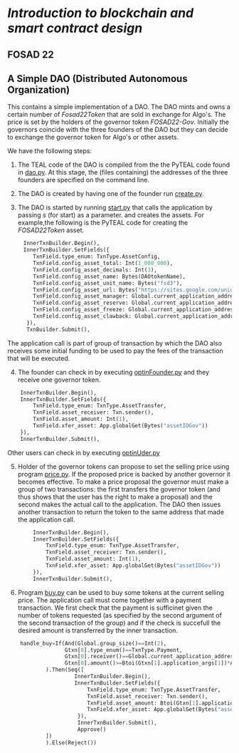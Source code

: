 # *Introduction to blockchain and smart contract design*
## FOSAD 22 ##

## A Simple DAO (Distributed Autonomous Organization) ##

This contains a simple implementation of a DAO.
The DAO mints and owns a certain number of *Fosad22Token*
that are sold in exchange for Algo's. 
The price is set by the holders of the governor token *FOSAD22-Gov*.
Initially the governors coincide with the three founders of the DAO but they can decide to
exchange the governor token for Algo's or other assets.

We have the following steps:

1. The TEAL code of the DAO is compiled from the the PyTEAL code found in [dao.py](dao.py).
At this stage, the (files containing) the addresses of the three founders are specified on the command line.
    
2. The DAO is created by having one of the founder run [create.py](create.py).
    
3. The DAO is started by running [start.py](start.py) that calls the application by passing *s* (for start) as a parameter.
and creates the assets. For example,the following is the PyTEAL code for creating the *FOSAD22Token* asset.

```python
     InnerTxnBuilder.Begin(),
     InnerTxnBuilder.SetFields({
        TxnField.type_enum: TxnType.AssetConfig,
        TxnField.config_asset_total: Int(1_000_000),
        TxnField.config_asset_decimals: Int(3),
        TxnField.config_asset_name: Bytes(DAOtokenName),
        TxnField.config_asset_unit_name: Bytes("fsd3"),
        TxnField.config_asset_url: Bytes("https://sites.google.com/uniurb.it/fosad/home/fosad-2022"),
        TxnField.config_asset_manager: Global.current_application_address(),
        TxnField.config_asset_reserve: Global.current_application_address(),
        TxnField.config_asset_freeze: Global.current_application_address(),
        TxnField.config_asset_clawback: Global.current_application_address()
      }),
      TxnBuilder.Submit(),
```

The application call is part of group of transaction by which the DAO also receives some initial funding to be used
to pay the fees of the transaction that will be executed.

4. The founder can check in by executing [optinFounder.py](optinFounder.py) and they receive one governor token.
```python
    InnerTxnBuilder.Begin(),
    InnerTxnBuilder.SetFields({
        TxnField.type_enum: TxnType.AssetTransfer,
        TxnField.asset_receiver: Txn.sender(),
        TxnField.asset_amount: Int(1),
        TxnField.xfer_asset: App.globalGet(Bytes("assetIDGov"))
    }),
    InnerTxnBuilder.Submit(),
```

Other users can check in by executing [optinUder.py](optinUder.py)

5. Holder of the governor tokens can propose to set the selling price using program [price.py](price.py).
If the proposed price is backed by another governor it becomes effective.
To make a price proposal the governor must make a group of two transactions: the first transfers the governor token (and thus
shows that the user has the right to make a proposal) and the second makes the actual call to the application.
The DAO then issues another transaction to return the token to the same address that made the application call.

```python
        InnerTxnBuilder.Begin(),
        InnerTxnBuilder.SetFields({
            TxnField.type_enum: TxnType.AssetTransfer,
            TxnField.asset_receiver: Txn.sender(),
            TxnField.asset_amount: Int(1),
            TxnField.xfer_asset: App.globalGet(Bytes("assetIDGov"))
        }),
        InnerTxnBuilder.Submit(),
```

6. Program [buy.py](buy.py) can be used to buy some tokens at the current selling price.
The application call must come together with a payment transaction.
We first check that the payment is sufficinet given the number of tokens requested
(as specified by the second argument of the second transaction of the group) and if the
check is succefull the desired amount is transferred by the inner transaction.

```python
    handle_buy=If(And(Global.group_size()==Int(2),
                  Gtxn[0].type_enum()==TxnType.Payment,
                  Gtxn[0].receiver()==Global.current_application_address(),
                  Gtxn[0].amount()>=Btoi(Gtxn[1].application_args[1])*App.globalGet(Bytes("scurrentPrice")))
            ).Then(Seq([
                     InnerTxnBuilder.Begin(),
                     InnerTxnBuilder.SetFields({
                         TxnField.type_enum: TxnType.AssetTransfer,
                         TxnField.asset_receiver: Txn.sender(),
                         TxnField.asset_amount: Btoi(Gtxn[1].application_args[1]),
                         TxnField.xfer_asset: App.globalGet(Bytes("assetIDToken"))
                      }),
                      InnerTxnBuilder.Submit(),
                      Approve()
            ])
            ).Else(Reject())
```


